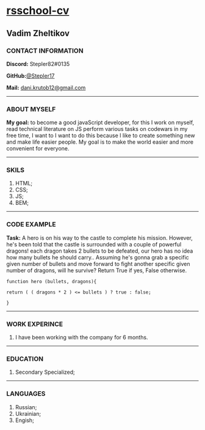 # [rsschool-cv](https://Stepler17.github.io/rsschool-cv/)

## Vadim Zheltikov

### CONTACT INFORMATION

__Discord:__ Stepler82#0135

__GitHub:__[@Stepler17](https://github.com/Stepler17)

__Mail:__ dani.krutob12@gmail.com
**********
### ABOUT MYSELF
__My goal:__ to become a good javaScript developer,
for this I work on myself, read technical literature on JS
perform various tasks on codewars in my free time, I want to
I want to do this because I like to create something new and make life easier
people. My goal is to make the world easier and more convenient for everyone.
**********
### SKILS
1. HTML;
2. CSS;
3. JS;
4. BEM;
**********
### CODE EXAMPLE
__Task:__ A hero is on his way to the castle to complete his mission. However, he's been told that the castle is surrounded with a couple of powerful dragons! each dragon takes 2 bullets to be defeated, our hero has no idea how many bullets he should carry.. Assuming he's gonna grab a specific given number of bullets and move forward to fight another specific given number of dragons, will he survive?
Return True if yes, False otherwise.
```
function hero (bullets, dragons){

return ( ( dragons * 2 ) <= bullets ) ? true : false;

}

```
**********
### WORK EXPERINCE
1. I have been working with the company for 6 months.
**********
### EDUCATION
1. Secondary Specialized;
**********
### LANGUAGES
1. Russian;
2. Ukrainian;
3. Engish;